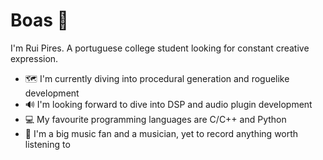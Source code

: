 # Boas 👋

<!--
**RuiDGPires/RuiDGPires** is a ✨ _special_ ✨ repository because its `README.md` (this file) appears on your GitHub profile.

Here are some ideas to get you started:

- 🔭 I’m currently working on ...
- 🌱 I’m currently learning ...
- 👯 I’m looking to collaborate on ...
- 🤔 I’m looking for help with ...
- 💬 Ask me about ...
- 📫 How to reach me: ...
- 😄 Pronouns: ...
- ⚡ Fun fact: ...
-->
I'm Rui Pires. A portuguese college student looking for constant creative expression.
- 🗺️ I'm currently diving into procedural generation and roguelike development
- 🔊 I'm looking forward to dive into DSP and audio plugin development
- 💻 My favourite programming languages are C/C++ and Python
- 🎸 I'm a big music fan and a musician, yet to record anything worth listening to
